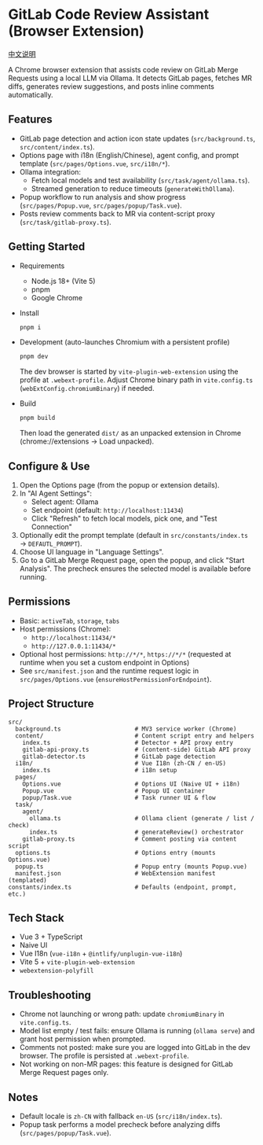 # GitLab Code Review Assistant (Browser Extension)

[中文说明](README.zh-CN.md)

A Chrome browser extension that assists code review on GitLab Merge Requests using a local LLM via Ollama. It detects GitLab pages, fetches MR diffs, generates review suggestions, and posts inline comments automatically.

## Features

- GitLab page detection and action icon state updates (`src/background.ts`, `src/content/index.ts`).
- Options page with i18n (English/Chinese), agent config, and prompt template (`src/pages/Options.vue`, `src/i18n/*`).
- Ollama integration:
  - Fetch local models and test availability (`src/task/agent/ollama.ts`).
  - Streamed generation to reduce timeouts (`generateWithOllama`).
- Popup workflow to run analysis and show progress (`src/pages/Popup.vue`, `src/pages/popup/Task.vue`).
- Posts review comments back to MR via content-script proxy (`src/task/gitlab-proxy.ts`).

## Getting Started

- Requirements
  - Node.js 18+ (Vite 5)
  - pnpm
  - Google Chrome

- Install
  ```bash
  pnpm i
  ```

- Development (auto-launches Chromium with a persistent profile)
  ```bash
  pnpm dev
  ```
  The dev browser is started by `vite-plugin-web-extension` using the profile at `.webext-profile`. Adjust Chrome binary path in `vite.config.ts` (`webExtConfig.chromiumBinary`) if needed.

- Build
  ```bash
  pnpm build
  ```
  Then load the generated `dist/` as an unpacked extension in Chrome (chrome://extensions → Load unpacked).

## Configure & Use

1. Open the Options page (from the popup or extension details).
2. In "AI Agent Settings":
   - Select agent: Ollama
   - Set endpoint (default: `http://localhost:11434`)
   - Click "Refresh" to fetch local models, pick one, and "Test Connection"
3. Optionally edit the prompt template (default in `src/constants/index.ts` → `DEFAUTL_PROMPT`).
4. Choose UI language in "Language Settings".
5. Go to a GitLab Merge Request page, open the popup, and click "Start Analysis". The precheck ensures the selected model is available before running.

## Permissions

- Basic: `activeTab`, `storage`, `tabs`
- Host permissions (Chrome):
  - `http://localhost:11434/*`
  - `http://127.0.0.1:11434/*`
- Optional host permissions: `http://*/*`, `https://*/*` (requested at runtime when you set a custom endpoint in Options)
- See `src/manifest.json` and the runtime request logic in `src/pages/Options.vue` (`ensureHostPermissionForEndpoint`).

## Project Structure

```
src/
  background.ts                     # MV3 service worker (Chrome)
  content/                          # Content script entry and helpers
    index.ts                        # Detector + API proxy entry
    gitlab-api-proxy.ts             # (content-side) GitLab API proxy
    gitlab-detector.ts              # GitLab page detection
  i18n/                             # Vue I18n (zh-CN / en-US)
    index.ts                        # i18n setup
  pages/
    Options.vue                     # Options UI (Naive UI + i18n)
    Popup.vue                       # Popup UI container
    popup/Task.vue                  # Task runner UI & flow
  task/
    agent/
      ollama.ts                     # Ollama client (generate / list / check)
      index.ts                      # generateReview() orchestrator
    gitlab-proxy.ts                 # Comment posting via content script
  options.ts                        # Options entry (mounts Options.vue)
  popup.ts                          # Popup entry (mounts Popup.vue)
  manifest.json                     # WebExtension manifest (templated)
constants/index.ts                  # Defaults (endpoint, prompt, etc.)
```

## Tech Stack

- Vue 3 + TypeScript
- Naive UI
- Vue I18n (`vue-i18n` + `@intlify/unplugin-vue-i18n`)
- Vite 5 + `vite-plugin-web-extension`
- `webextension-polyfill`

## Troubleshooting

- Chrome not launching or wrong path: update `chromiumBinary` in `vite.config.ts`.
- Model list empty / test fails: ensure Ollama is running (`ollama serve`) and grant host permission when prompted.
- Comments not posted: make sure you are logged into GitLab in the dev browser. The profile is persisted at `.webext-profile`.
- Not working on non-MR pages: this feature is designed for GitLab Merge Request pages only.

## Notes

- Default locale is `zh-CN` with fallback `en-US` (`src/i18n/index.ts`).
- Popup task performs a model precheck before analyzing diffs (`src/pages/popup/Task.vue`).
